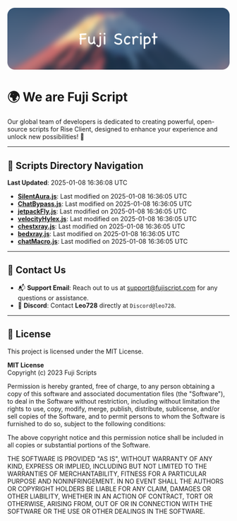 ![Banner](.github/b.webp)

# 🌍 **We are Fuji Script**

Our global team of developers is dedicated to creating powerful, open-source scripts for Rise Client, designed to enhance your experience and unlock new possibilities! 🌟

---
<!-- SCRIPTS_NAVIGATION_START -->
## 📂 **Scripts Directory Navigation**

**Last Updated**: 2025-01-08 16:36:08 UTC

- **[SilentAura.js](scripts/SilentAura.js)**: Last modified on 2025-01-08 16:36:05 UTC
- **[ChatBypass.js](scripts/ChatBypass.js)**: Last modified on 2025-01-08 16:36:05 UTC
- **[jetpackFly.js](scripts/jetpackFly.js)**: Last modified on 2025-01-08 16:36:05 UTC
- **[velocityHylex.js](scripts/velocityHylex.js)**: Last modified on 2025-01-08 16:36:05 UTC
- **[chestxray.js](scripts/chestxray.js)**: Last modified on 2025-01-08 16:36:05 UTC
- **[bedxray.js](scripts/bedxray.js)**: Last modified on 2025-01-08 16:36:05 UTC
- **[chatMacro.js](scripts/chatMacro.js)**: Last modified on 2025-01-08 16:36:05 UTC

<!-- SCRIPTS_NAVIGATION_END -->

---

## 💬 **Contact Us**  
- 📬 **Support Email**: Reach out to us at [support@fujiscript.com](mailto:support@fujiscript.com) for any questions or assistance.  
- 💬 **Discord**: Contact **Leo728** directly at `Discord@leo728`.

---

## 📜 **License**

This project is licensed under the MIT License.  

**MIT License**  
Copyright (c) 2023 Fuji Scripts  

Permission is hereby granted, free of charge, to any person obtaining a copy of this software and associated documentation files (the "Software"), to deal in the Software without restriction, including without limitation the rights to use, copy, modify, merge, publish, distribute, sublicense, and/or sell copies of the Software, and to permit persons to whom the Software is furnished to do so, subject to the following conditions:  

The above copyright notice and this permission notice shall be included in all copies or substantial portions of the Software.  

THE SOFTWARE IS PROVIDED "AS IS", WITHOUT WARRANTY OF ANY KIND, EXPRESS OR IMPLIED, INCLUDING BUT NOT LIMITED TO THE WARRANTIES OF MERCHANTABILITY, FITNESS FOR A PARTICULAR PURPOSE AND NONINFRINGEMENT. IN NO EVENT SHALL THE AUTHORS OR COPYRIGHT HOLDERS BE LIABLE FOR ANY CLAIM, DAMAGES OR OTHER LIABILITY, WHETHER IN AN ACTION OF CONTRACT, TORT OR OTHERWISE, ARISING FROM, OUT OF OR IN CONNECTION WITH THE SOFTWARE OR THE USE OR OTHER DEALINGS IN THE SOFTWARE.  
